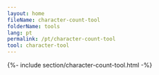 ```yaml
---
layout: home
fileName: character-count-tool
folderName: tools
lang: pt
permalink: /pt/character-count-tool
tool: character-tool
---
```

{%- include section/character-count-tool.html -%}